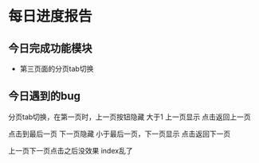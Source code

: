 # 每日进度报告



 ##  今日完成功能模块

- 第三页面的分页tab切换



## 今日遇到的bug

分页tab切换，在第一页时，上一页按钮隐藏 大于1 上一页显示  点击返回上一页

点击到最后一页 下一页隐藏 小于最后一页，下一页显示  点击返回下一页

上一页下一页点击之后没效果 index乱了
